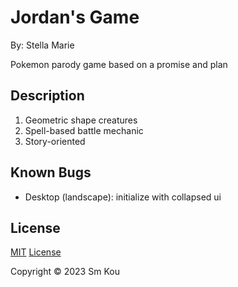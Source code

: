 # Jordan's Game

By: Stella Marie

Pokemon parody game based on a promise and plan

## Description

1. Geometric shape creatures
2. Spell-based battle mechanic
3. Story-oriented

## Known Bugs

- Desktop (landscape): initialize with collapsed ui

## License

[MIT](https://choosealicense.com/licenses/mit/)
[License](./LICENSE)

Copyright © 2023 Sm Kou